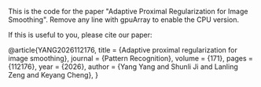 This is the code for the paper "Adaptive Proximal Regularization for Image Smoothing".
Remove any line with gpuArray to enable the CPU version.

If this is useful to you, please cite our paper:

@article{YANG2026112176,
title = {Adaptive proximal regularization for image smoothing},
journal = {Pattern Recognition},
volume = {171},
pages = {112176},
year = {2026},
author = {Yang Yang and Shunli Ji and Lanling Zeng and Keyang Cheng},
}
